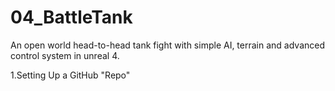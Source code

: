 # 04_BattleTank
An open world head-to-head tank fight with simple AI, terrain and advanced control system in unreal 4.


 1.Setting Up a GitHub "Repo"
